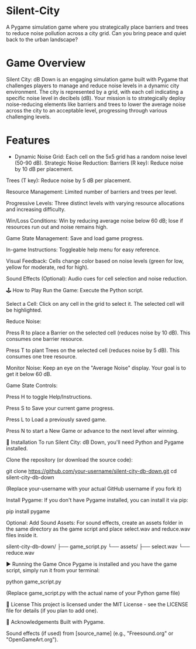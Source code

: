 # Silent-City
A Pygame simulation game where you strategically place barriers and trees to reduce noise pollution across a city grid. Can you bring peace and quiet back to the urban landscape?

# Game Overview
Silent City: dB Down is an engaging simulation game built with Pygame that challenges players to manage and reduce noise levels in a dynamic city environment. The city is represented by a grid, with each cell indicating a specific noise level in decibels (dB). Your mission is to strategically deploy noise-reducing elements like barriers and trees to lower the average noise across the city to an acceptable level, progressing through various challenging levels.

# Features
- Dynamic Noise Grid: Each cell on the 5x5 grid has a random noise level (50-90 dB).
Strategic Noise Reduction:
Barriers (R key): Reduce noise by 10 dB per placement.

Trees (T key): Reduce noise by 5 dB per placement.

Resource Management: Limited number of barriers and trees per level.

Progressive Levels: Three distinct levels with varying resource allocations and increasing difficulty.

Win/Loss Conditions: Win by reducing average noise below 60 dB; lose if resources run out and noise remains high.

Game State Management: Save and load game progress.

In-game Instructions: Toggleable help menu for easy reference.

Visual Feedback: Cells change color based on noise levels (green for low, yellow for moderate, red for high).

Sound Effects (Optional): Audio cues for cell selection and noise reduction.

🕹️ How to Play
Run the Game: Execute the Python script.

Select a Cell: Click on any cell in the grid to select it. The selected cell will be highlighted.

Reduce Noise:

Press R to place a Barrier on the selected cell (reduces noise by 10 dB). This consumes one barrier resource.

Press T to plant Trees on the selected cell (reduces noise by 5 dB). This consumes one tree resource.

Monitor Noise: Keep an eye on the "Average Noise" display. Your goal is to get it below 60 dB.

Game State Controls:

Press H to toggle Help/Instructions.

Press S to Save your current game progress.

Press L to Load a previously saved game.

Press N to start a New Game or advance to the next level after winning.

🚀 Installation
To run Silent City: dB Down, you'll need Python and Pygame installed.

Clone the repository (or download the source code):

git clone https://github.com/your-username/silent-city-db-down.git
cd silent-city-db-down

(Replace your-username with your actual GitHub username if you fork it)

Install Pygame:
If you don't have Pygame installed, you can install it via pip:

pip install pygame

Optional: Add Sound Assets:
For sound effects, create an assets folder in the same directory as the game script and place select.wav and reduce.wav files inside it.

silent-city-db-down/
├── game_script.py
└── assets/
    ├── select.wav
    └── reduce.wav

▶️ Running the Game
Once Pygame is installed and you have the game script, simply run it from your terminal:

python game_script.py

(Replace game_script.py with the actual name of your Python game file)

📄 License
This project is licensed under the MIT License - see the LICENSE file for details (if you plan to add one).

🙏 Acknowledgements
Built with Pygame.

Sound effects (if used) from [source_name] (e.g., "Freesound.org" or "OpenGameArt.org").

